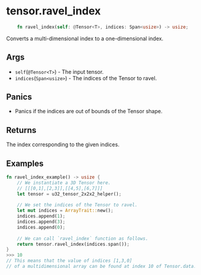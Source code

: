 # tensor.ravel_index

```rust 
    fn ravel_index(self: @Tensor<T>, indices: Span<usize>) -> usize;
```

Converts a multi-dimensional index to a one-dimensional index.

## Args

* `self`(`@Tensor<T>`) - The input tensor.
* `indices`(`Span<usize>`) - The indices of the Tensor to ravel.

## Panics 

* Panics if the indices are out of bounds of the Tensor shape.

## Returns

The index corresponding to the given indices.

## Examples

```rust
fn ravel_index_example() -> usize {
    // We instantiate a 3D Tensor here.
    // [[[0,1],[2,3]],[[4,5],[6,7]]]
    let tensor = u32_tensor_2x2x2_helper();
    
    // We set the indices of the Tensor to ravel.
    let mut indices = ArrayTrait::new();
    indices.append(1);
    indices.append(3);
    indices.append(0);
		
    // We can call `ravel_index` function as follows.
    return tensor.ravel_index(indices.span());
}
>>> 10 
// This means that the value of indices [1,3,0] 
// of a multidimensional array can be found at index 10 of Tensor.data.
```
   